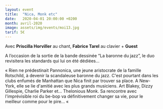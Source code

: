 ```yaml
---
layout: event
title:  "Nica, Monk etc"
date:   2020-04-01 20:00:00 +0200
month: avril-2020
image: assets/img/events/moi13.jpg
tarif: 5€
---
```


Avec **Priscilla Horviller** au chant, **Fabrice Tarel** au clavier + **Guest**

A l’occasion de la sortie de la bande dessinée “La baronne du jazz”, le duo revisitera les standards qui lui on été dédiées...

« Rien ne prédestinait Pannonica, une jeune aristocrate de la famille Rotschild, à devenir la scandaleuse baronne du jazz. C'est pourtant dans les clubs enfumés de Manhattan que Nica finit par trouver sa place. A New-York, elle se lie d'amitié avec les plus grands musiciens. Art Blakey, Dizzy Gillespie, Charlie Parker et... Thelonious Monk. Sa rencontre avec l'imprévisible roi du be-bop va définitivement changer sa vie, pour le meilleur comme pour le pire... « 